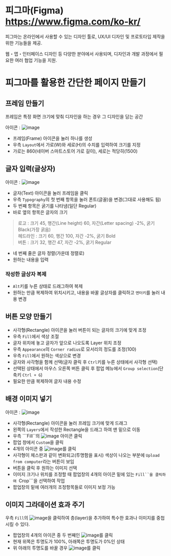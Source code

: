 # 피그마(Figma) https://www.figma.com/ko-kr/
피그마는 온라인에서 사용할 수 있는 디자인 툴로, UX/UI 디자인 및 프로토타입 제작을 위한 기능들을 제공.

웹・앱・인터페이스 디자인 등 다양한 분야에서 사용되며, 디자인과 개발 과정에서 필요한 여러 협업 기능을 지원.

# 피그마를 활용한 간단한 페이지 만들기
## 프레임 만들기
프레임은 특정 화면 크기에 맞춰 디자인을 하는 경우 그 디자인을 담는 공간

아이콘 : ![image](https://github.com/user-attachments/assets/470bf939-1e4f-45b3-85fc-70455973e8f8)

- 프레임(Frame) 아이콘을 눌러 하나를 생성
- 우측 ```Layout```에서 가로(W)와 세로(H)의 수치를 입력하여 크기를 지정
- 가로는 860(네이버 스마트스토어 가로 길이), 세로는 적당히(1500)

## 글자 입력(글상자)
아이콘 : ![image](https://github.com/user-attachments/assets/1962d857-c307-481d-9c13-3fd83f80b0f3)

- 글자(Text) 아이콘을 눌러 프레임을 클릭
- 우측 ```Typography```의 첫 번째 항목을 눌러 폰트(글꼴)을 변경(그대로 사용해도 됨) 
- 두 번째 항목은 굵기를 나타냄(일단 Regular)
- 바로 옆의 항목은 글자의 크기
> 로고 : 크기 45, 행간(Line height) 60, 자간(Letter spacing) -2%, 굵기 Black(가장 굵음)<br>
> 헤드라인 : 크기 60, 행간 100, 자간 -2%, 굵기 Bold<br>
> 버튼 : 크기 32, 행간 47, 자간 -2%, 굵기 Regular
- 네 번째 줄은 글자 정렬(가운데 정렬로)
- 원하는 내용을 입력 

### 작성한 글상자 복제
- ```Alt```키를 누른 상태로 드래그하여 복제
- 원하는 만큼 복제하여 위치시키고, 내용을 바꿀 글상자를 클릭하고 ```엔터키```를 눌러 내용 변경

## 버튼 모양 만들기
- 사각형(Rectangle) 아이콘을 눌러 버튼이 되는 글자의 크기에 맞게 조정
- 우측 ```Fill```에서 색상 조절
- 글자 위치에 놓고 글자가 앞으로 나오도록 Layer 위치 조정
- 우측 ```Appearance```의 ```Corner radius```로 모서리의 정도를 조정(100)
- 우측 ```Fill```에서 원하는 색상으로 변경
- 글자와 사각형을 함께 선택(글자 클릭 후 ```Ctrl```키를 누른 상태에서 사각형 선택)
- 선택된 상태에서 마우스 오른쪽 버튼 클릭 후 팝업 메뉴에서 ```Group selection```(단축키 ```Ctrl + G```)
- 필요한 만큼 복제하여 글자 내용 수정

## 배경 이미지 넣기
아이콘 : ![image](https://github.com/user-attachments/assets/eb83819c-6797-4ab0-a041-b891129b4a23)

- 사각형(Rectangle) 아이콘을 눌러 프레임 크기에 맞게 드래그
- 왼쪽의 ```Layers```에서 작성한 Rectangle을 드래그 하여 맨 밑으로 이동
- 우측 ```Fill``의 ![image](https://github.com/user-attachments/assets/644524c0-e1a2-47e2-9a60-1f20b54e9006) 아이콘 클릭
- 팝업 창에서 ```Custom```을 클릭
- 4개의 아이콘 중 ![image](https://github.com/user-attachments/assets/4aa8c339-1d35-4262-9dc6-bb510b0f8791)를 클릭
- 사각형이 체스판과 같이 변화되고(투명함을 표시) 색상이 나오는 부분에 ```Upload from computer```라는 버튼이 보임
- 버튼을 클릭 후 원하는 이미지 선택
- 이미지 크기나 위치를 조정할 때 팝업창의 4개의 아이콘 밑에 있는 ```Fill``을 클릭하여 ```Crop```을 선택하여 작업
- 팝업창의 밑에 여러개의 조정항목들로 이미지 보정 가능

## 이미지 그라데이션 효과 주기
우측 ```Fill```의 ![image](https://github.com/user-attachments/assets/b69d30ee-0e10-44a9-abb4-85a33b598f40)을 클릭하여 층(layer)을 추가하여 특수한 효과나 이미지를 중첩시킬 수 있다.

- 팝업창의 4개의 아이콘 중 두 번째인 ![image](https://github.com/user-attachments/assets/fac401e9-4f54-4f89-a994-d1fc234ac67d)를 클릭
- 현재 위쪽은 투명도가 100%, 아래쪽은 투명도가 0%인 상태
- 위 아래의 투명도를 바꿀 경우 ![image](https://github.com/user-attachments/assets/045222c8-e3cd-467d-8198-caea4495dc34)를 클릭








